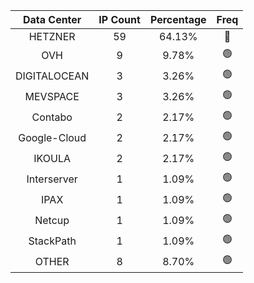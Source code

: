 | Data Center | IP Count | Percentage | Freq |
|:------------:|:--------:|:-----------:|:-----:|
| HETZNER | 59 | 64.13% | 🔴 |
| OVH | 9 | 9.78% | 🟢 |
| DIGITALOCEAN | 3 | 3.26% | 🟢 |
| MEVSPACE | 3 | 3.26% | 🟢 |
| Contabo | 2 | 2.17% | 🟢 |
| Google-Cloud | 2 | 2.17% | 🟢 |
| IKOULA | 2 | 2.17% | 🟢 |
| Interserver | 1 | 1.09% | 🟢 |
| IPAX | 1 | 1.09% | 🟢 |
| Netcup | 1 | 1.09% | 🟢 |
| StackPath | 1 | 1.09% | 🟢 |
| OTHER | 8 | 8.70% | 🟢 |
